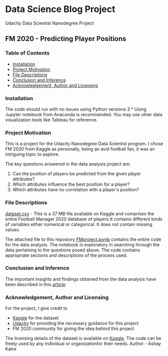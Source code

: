 # Data Science Blog Project
Udacity Data Scientist Nanodegree Project 

## FM 2020 -  Predicting Player Positions

### Table of Contents

   + [Installation](#installation)
   + [Project Motivation](#project-motivation)
   + [File Descriptions](#file-descriptions)
   + [Conclusion and Inference](#conclusion-and-inference)
   + [Acknowledgement, Author and Licensing](#acknowledgement--author-and-licensing)

### Installation
The code should run with no issues using Python versions 3.* Using Jupyter notebook from Anaconda is recommended. You may use other data visualization tools like Tableau for reference.

### Project Motivation
This is a project for the Udacity Nanodegree Data Scientist program. I chose FM 2020 from Kaggle as personally, being an avid football fan, it was an intriguing topic to explore. 

The key questions answered in the data analysis project are: 

1. Can the position of players be predicted from the given player attributes?
2. Which attributes influence the best position for a player?
3. Which attributes have no correlation with a player's position?


### File Descriptions
[dataset.csv](https://www.kaggle.com/ajinkyablaze/football-manager-data/download) - This is a 37 MB file available on Kaggle and comprises the entire Football Manager 2020 database of players.It contains different kinds of variables either numerical or categorical. It does not contain missing values.

The attached file to this reposiory [FMproject.ipynb](https://github.com/asxd-10/asxdDataScience/blob/master/FMproject.ipynb) contains the entire code for the data analysis. The notebook is exploratory in searching through the data pertaining to the questions posed above. The code contains appropriate sections and descriptions of the process used.

### Conclusion and Inference
The important insights and findings obtained from the data analysis have been described in this [article](https://medium.com/@katreashay/can-we-predict-the-position-of-a-player-in-football-manager-2020-3ae4bd726b0c).

### Acknowledgement, Author and Licensing
For the project, I give credit to 
* [Kaggle](https://www.kaggle.com/) for the dataset
* [Udacity](https://classroom.udacity.com/) for providing the necessary guidance for this project
* FM 2020 community for giving the idea behind this project

The licensing details of the dataset is available on [Kaggle](https://www.kaggle.com/). The code can be freely used by any individual or organizationfor their needs.
Author - Ashay Katre
